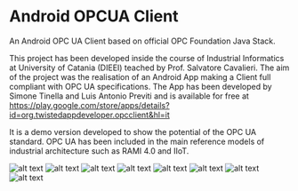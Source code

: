# Android OPCUA Client
An Android OPC UA Client based on official OPC Foundation Java Stack.

This project has been developed inside the course of Industrial Informatics at University of Catania (DIEEI) teached by Prof. Salvatore Cavalieri. The aim of the project was the realisation of an Android App making a Client full compliant with OPC UA specifications. The App has been developed by Simone Tinella and Luis Antonio Previti and is available for free at https://play.google.com/store/apps/details?id=org.twistedappdeveloper.opcclient&hl=it

It is a demo version developed to show the potential of the OPC UA standard. OPC UA has been included in the main reference models of industrial architecture such as RAMI 4.0 and IIoT.

![alt text](https://github.com/SimoneTinella/Android_OPCUA_Client/blob/master/doc/endpoints1.0.8.0.jpg?raw=true)
![alt text](https://github.com/SimoneTinella/Android_OPCUA_Client/blob/master/doc/home1.0.8.0.jpg?raw=true)
![alt text](https://github.com/SimoneTinella/Android_OPCUA_Client/blob/master/doc/browse1.0.8.0.jpg?raw=true)
![alt text](https://github.com/SimoneTinella/Android_OPCUA_Client/blob/master/doc/actionmenu1.0.8.0.jpg?raw=true)
![alt text](https://github.com/SimoneTinella/Android_OPCUA_Client/blob/master/doc/subscription1.0.8.0.jpg?raw=true)
![alt text](https://github.com/SimoneTinella/Android_OPCUA_Client/blob/master/doc/monitoreditem1.0.8.0.jpg?raw=true)
![alt text](https://github.com/SimoneTinella/Android_OPCUA_Client/blob/master/doc/monitoredhome1.0.8.0.jpg?raw=true)
![alt text](https://github.com/SimoneTinella/Android_OPCUA_Client/blob/master/doc/monitoring1.0.8.0.jpg?raw=true)
